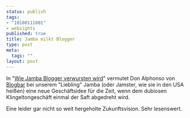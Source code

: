 ```yaml
--- 
status: publish
tags: 
- "10100111001"
- websights
published: true
title: Jamba milkt Blogger
type: post
meta: 
  tags: ""
layout: post
---
```

In "<a href="http://www.blogbar.de/archiv/2005/03/03/wie-jamba-blogger-verwursten-wird/">Wie Jamba Blogger verwursten wird</a>" vermutet Don Alphonso von <a href="http://blogbar.de/">Blogbar</a> bei unserem "Liebling" Jamba (oder Jamster, wie sie in den USA heißen) eine neue Geschäftsidee für die Zeit, wenn dem dubiosen Klingeltongeschäft einmal der Saft abgedreht wird.

Eine leider gar nicht so weit hergeholte Zukunftsvision. Sehr lesenswert.
